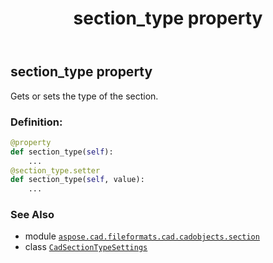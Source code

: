 ﻿---
title: section_type property
second_title: Aspose.CAD for Python via .NET API References
description: 
type: docs
weight: 90
url: /python-net/aspose.cad.fileformats.cad.cadobjects.section/cadsectiontypesettings/section_type/
is_root: false
---

## section_type property


Gets or sets the type of the section.
### Definition:
```python
@property
def section_type(self):
    ...
@section_type.setter
def section_type(self, value):
    ...
```

### See Also
* module [`aspose.cad.fileformats.cad.cadobjects.section`](../../)
* class [`CadSectionTypeSettings`](/cad/python-net/aspose.cad.fileformats.cad.cadobjects.section/cadsectiontypesettings)

